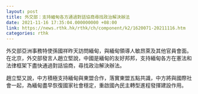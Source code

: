 ```yaml
---
layout: post
title: 外交部：支持緬甸各方通過對話協商尋找政治解決辦法
date: 2021-11-16 17:35:04.000000000 +08:00
link: https://news.rthk.hk/rthk/ch/component/k2/1620071-20211116.htm
categories: rthk
---
```


外交部亞洲事務特使孫國祥昨天訪問緬甸，與緬甸領導人敏昂萊及其他官員會面。在北京，外交部發言人趙立堅說，中國是緬甸的友好邦邦，支持緬甸各方在憲法和法律框架下盡快通過對話協商，尋找政治解決辦法。

趙立堅又說，中方積極支持緬甸與東盟合作，落實東盟五點共識，中方將與國際社會一起，為緬甸盡早恢復國家社會穩定，重啟國內民主轉型進程發揮建設作用。
